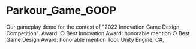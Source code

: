 # Parkour_Game_GOOP
Our gameplay demo for the contest of "2022 Innovation Game Design Competition".  Award:     ○ Best Innovation Award: honorable mention     ○ Best Game Design Award: honorable mention  Tool:     Unity Engine, C#,
